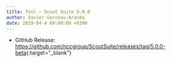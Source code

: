 ```yaml
---
title: Tool – Scout Suite 5.0.0
author: Xavier Garceau-Aranda
date: 2019-04-4 09:00:00 +0300
---
```


* GitHub Release: <https://github.com/nccgroup/ScoutSuite/releases/tag/5.0.0-beta>{:target="_blank"}
